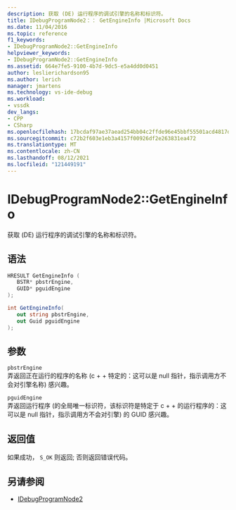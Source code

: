```yaml
---
description: 获取 (DE) 运行程序的调试引擎的名称和标识符。
title: IDebugProgramNode2：： GetEngineInfo |Microsoft Docs
ms.date: 11/04/2016
ms.topic: reference
f1_keywords:
- IDebugProgramNode2::GetEngineInfo
helpviewer_keywords:
- IDebugProgramNode2::GetEngineInfo
ms.assetid: 664e7fe5-9100-4b7d-9dc5-e5a4dd0d0451
author: leslierichardson95
ms.author: lerich
manager: jmartens
ms.technology: vs-ide-debug
ms.workload:
- vssdk
dev_langs:
- CPP
- CSharp
ms.openlocfilehash: 17bcdaf97ae37aead254bb04c2ffde96e45bbf55501acd4817d51d9d97e95ec2
ms.sourcegitcommit: c72b2f603e1eb3a4157f00926df2e263831ea472
ms.translationtype: MT
ms.contentlocale: zh-CN
ms.lasthandoff: 08/12/2021
ms.locfileid: "121449191"
---
```

# <a name="idebugprogramnode2getengineinfo"></a>IDebugProgramNode2::GetEngineInfo
获取 (DE) 运行程序的调试引擎的名称和标识符。

## <a name="syntax"></a>语法

```cpp
HRESULT GetEngineInfo ( 
   BSTR* pbstrEngine,
   GUID* pguidEngine
);
```

```csharp
int GetEngineInfo(
   out string pbstrEngine,
   out Guid pguidEngine
);
```

## <a name="parameters"></a>参数
`pbstrEngine`\
弄返回正在运行的程序的名称 (c + + 特定的：这可以是 null 指针，指示调用方不会对引擎名称) 感兴趣。

`pguidEngine`\
弄返回运行程序 (的全局唯一标识符，该标识符是特定于 c + + 的运行程序的：这可以是 null 指针，指示调用方不会对引擎) 的 GUID 感兴趣。

## <a name="return-value"></a>返回值
 如果成功， `S_OK` 则返回; 否则返回错误代码。

## <a name="see-also"></a>另请参阅
- [IDebugProgramNode2](../../../extensibility/debugger/reference/idebugprogramnode2.md)
